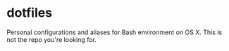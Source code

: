 dotfiles
========

Personal configurations and aliases for Bash environment on OS X.
This is not the repo you're looking for.
